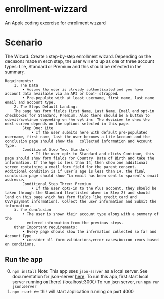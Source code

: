 # enrollment-wizzard
An Apple coding excercise for enrollment wizzard

# Scenario

The Wizard: 
    Create a step-by-step enrollment wizard. Depending on the decisions made in each step, the user will end up as one of three account types: Lite, Standard or Premium and this should be reflected in the summary.

    Requirements:
        1. The Data
            • Assume the user is already authenticated and you have account data available via an API or boot- strapped.
            • Pre-populate with at least username, first name, last name email and account type.
        2. The Steps Default Landing:
        The page has form fields First Name, Last Name, Email and opt-in checkboxes for Standard, Premium. Also there should be a button to submit/continue depending on the opt-ins. The decision to show the next screen depends on the options selected in this page.
            Step One: Lite
                • If the user submits here with default pre-populated username, first name, last the user becomes a Lite Account and the conclusion page should show the   collected information and Account Type.
            Conditional Step Two: Standard
                • If the user opts to Standard and clicks Continue, this page should show form fields for Country, Date of Birth and take the information. If the Age is less than 14, then show one additional screen containing a email form field for the parent consent. Additional condition is if user’s age is less than 14, the final conclusion page should show “An email has been sent to <parent’s email address>.
            Conditional Step Three: Premium
                • If the user opts-in to the Plus account, they should be taken through the Standard flow(listed above in Step 2) and should land on this page which has form fields like credit card and CVV(payment information). Collect the user information and Submit the information.
        3. The Conclusion
            • The user is shown their account type along with a summary of the
              entered information from the previous steps.
        Other Important requirements:
            • Every page should show the information collected so far and Account Type
            • Consider all form validations/error cases/button texts based on conditions.


## Run the app

0. ```npm install```
    Note: This app uses `json-server` as a local server. See documentation for json-server [here](https://github.com/typicode/json-server).
    To run this app, first start local server running on [here] (localhost:3000)
            To run json server, run
            ```npm run json:server```
1. ```npm start``` <== this will start application running on port 4000